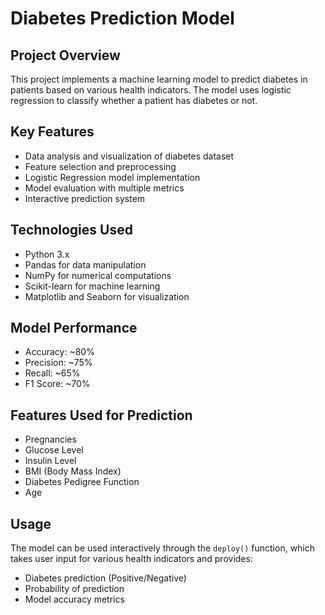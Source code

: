 # Diabetes Prediction Model

## Project Overview
This project implements a machine learning model to predict diabetes in patients based on various health indicators. The model uses logistic regression to classify whether a patient has diabetes or not.

## Key Features
- Data analysis and visualization of diabetes dataset
- Feature selection and preprocessing
- Logistic Regression model implementation
- Model evaluation with multiple metrics
- Interactive prediction system

## Technologies Used
- Python 3.x
- Pandas for data manipulation
- NumPy for numerical computations
- Scikit-learn for machine learning
- Matplotlib and Seaborn for visualization

## Model Performance
- Accuracy: ~80%
- Precision: ~75%
- Recall: ~65%
- F1 Score: ~70%

## Features Used for Prediction
- Pregnancies
- Glucose Level
- Insulin Level
- BMI (Body Mass Index)
- Diabetes Pedigree Function
- Age

## Usage
The model can be used interactively through the `deploy()` function, which takes user input for various health indicators and provides:
- Diabetes prediction (Positive/Negative)
- Probability of prediction
- Model accuracy metrics 
